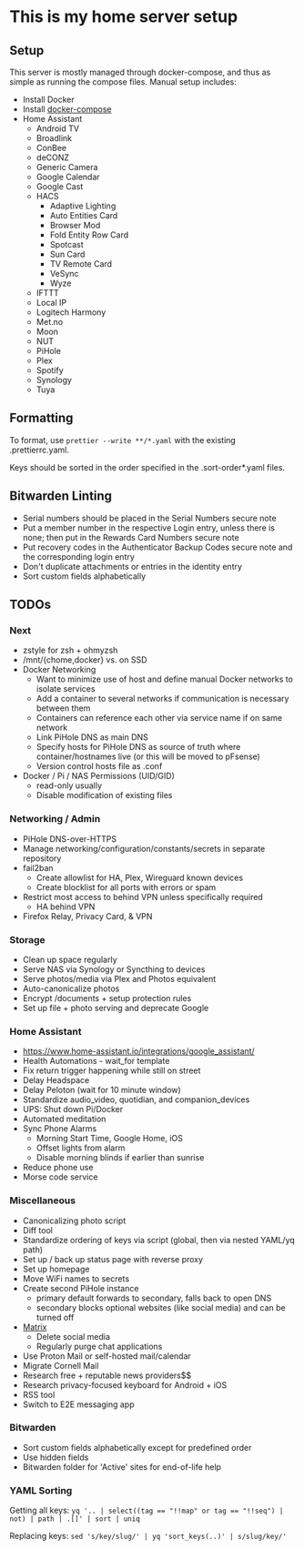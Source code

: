 # This is my home server setup

## Setup

This server is mostly managed through docker-compose, and thus as simple as
running the compose files. Manual setup includes:

- Install Docker
- Install
  [docker-compose](https://docs.linuxserver.io/images/docker-docker-compose)
- Home Assistant
  - Android TV
  - Broadlink
  - ConBee
  - deCONZ
  - Generic Camera
  - Google Calendar
  - Google Cast
  - HACS
    - Adaptive Lighting
    - Auto Entities Card
    - Browser Mod
    - Fold Entity Row Card
    - Spotcast
    - Sun Card
    - TV Remote Card
    - VeSync
    - Wyze
  - IFTTT
  - Local IP
  - Logitech Harmony
  - Met.no
  - Moon
  - NUT
  - PiHole
  - Plex
  - Spotify
  - Synology
  - Tuya

## Formatting

To format, use `prettier --write **/*.yaml` with the existing .prettierrc.yaml.

Keys should be sorted in the order specified in the .sort-order\*.yaml files.

## Bitwarden Linting

- Serial numbers should be placed in the Serial Numbers secure note
- Put a member number in the respective Login entry, unless there is none; then
  put in the Rewards Card Numbers secure note
- Put recovery codes in the Authenticator Backup Codes secure note and the
  corresponding login entry
- Don't duplicate attachments or entries in the identity entry
- Sort custom fields alphabetically

## TODOs

### Next

- zstyle for zsh + ohmyzsh
- /mnt/{chome,docker} vs. on SSD
- Docker Networking
  - Want to minimize use of host and define manual Docker networks to isolate
    services
  - Add a container to several networks if communication is necessary between
    them
  - Containers can reference each other via service name if on same network
  - Link PiHole DNS as main DNS
  - Specify hosts for PiHole DNS as source of truth where container/hostnames
    live (or this will be moved to pFsense)
  - Version control hosts file as .conf
- Docker / Pi / NAS Permissions (UID/GID)
  - read-only usually
  - Disable modification of existing files

### Networking / Admin

- PiHole DNS-over-HTTPS
- Manage networking/configuration/constants/secrets in separate repository
- fail2ban
  - Create allowlist for HA, Plex, Wireguard known devices
  - Create blocklist for all ports with errors or spam
- Restrict most access to behind VPN unless specifically required
  - HA behind VPN
- Firefox Relay, Privacy Card, & VPN

### Storage

- Clean up space regularly
- Serve NAS via Synology or Syncthing to devices
- Serve photos/media via Plex and Photos equivalent
- Auto-canonicalize photos
- Encrypt /documents + setup protection rules
- Set up file + photo serving and deprecate Google

### Home Assistant

- https://www.home-assistant.io/integrations/google_assistant/
- Health Automations - wait_for template
- Fix return trigger happening while still on street
- Delay Headspace
- Delay Peloton (wait for 10 minute window)
- Standardize audio_video, quotidian, and companion_devices
- UPS: Shut down Pi/Docker
- Automated meditation
- Sync Phone Alarms
  - Morning Start Time, Google Home, iOS
  - Offset lights from alarm
  - Disable morning blinds if earlier than sunrise
- Reduce phone use
- Morse code service

### Miscellaneous

- Canonicalizing photo script
- Diff tool
- Standardize ordering of keys via script (global, then via nested YAML/yq path)
- Set up / back up status page with reverse proxy
- Set up homepage
- Move WiFi names to secrets
- Create second PiHole instance
  - primary default forwards to secondary, falls back to open DNS
  - secondary blocks optional websites (like social media) and can be turned off
- [Matrix](https://github.com/spantaleev/matrix-docker-ansible-deploy/blob/master/docs/README.md)
  - Delete social media
  - Regularly purge chat applications
- Use Proton Mail or self-hosted mail/calendar
- Migrate Cornell Mail
- Research free + reputable news providers$$
- Research privacy-focused keyboard for Android + iOS
- RSS tool
- Switch to E2E messaging app

### Bitwarden

- Sort custom fields alphabetically except for predefined order
- Use hidden fields
- Bitwarden folder for 'Active' sites for end-of-life help

### YAML Sorting

Getting all keys:
`yq '.. | select((tag == "!!map" or tag == "!!seq") | not) | path | .[]' | sort | uniq`

Replacing keys: `sed 's/key/slug/' | yq 'sort_keys(..)' | s/slug/key/'`
